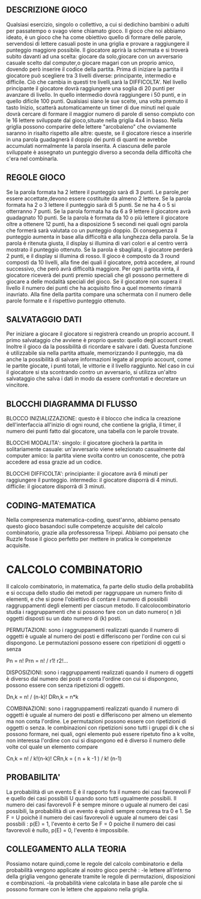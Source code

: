 


## DESCRIZIONE GIOCO
Qualsiasi esercizio, singolo o collettivo, a cui si dedichino bambini o adulti per passatempo o svago viene chiamato gioco.
Il gioco che noi abbiamo ideato, è un gioco che ha come obiettivo quello di formare delle parole, servendosi di lettere casuali poste in una griglia e provare a raggiungere il punteggio maggiore possibile. Il giocatore aprirà la schermata e si troverà subito davanti ad una scelta: giocare da solo,giocare con un avversario casuale scelto dal computer,o giocare magari con un proprio amico, dovendo però inserire il codice della partita.
Prima di iniziare la partita il giocatore può scegliere tra 3 livelli diverse: principante, intermedio e difficile.
Ciò che cambia in questi tre livelli,sarà la DIFFICOLTA'.
Nel livello principante il giocatore dovrà raggiungere una soglia di 20 punti per avanzare di livello.
In quello intermedio dovrà raggiungere i 50 punti, e in quello dificile 100 punti.
Qualsiasi siano le sue scelte, una volta premuto il tasto Inizio, scatterà automaticamente un timer di due minuti nel quale dovrà cercare di formare il maggior numero di parole di senso compiuto con le 16 lettere sviluppate dal gioco,situate nella griglia 4x4 in basso.
Nella griglia possono comparire delle lettere "arcobaleno" che ovviamente saranno in risalto rispetto alle altre: queste, se il giocatore riesce a inserirle in una parola guadagnerà il doppio dei punti di quanti ne avrebbe accumulati normalmente la parola inserita.
A ciascuna delle parole sviluppate è assegnato un punteggio diverso a seconda della difficoltà che c'era nel combinarla.

## REGOLE GIOCO
Se la parola formata ha 2 lettere il punteggio sarà di 3 punti.
Le parole,per essere accettate,devono essere costituite da almeno 2 lettere.
Se la parola formata ha 2 o 3 lettere il punteggio sarà di 5 punti.
Se ne ha 4 o 5 si otterranno 7 punti.
Se la parola formata ha da 6 a 9 lettere il giocatore avrà guadagnato 10 punti.
Se la parola è formata da 10 o più lettere il giocatore oltre a ottenere 12 punti, ha a disposizione 5 secondi nei quali ogni parola che formerà sarà valutata co un punteggio doppio.
Di conseguenza il punteggio aumenta in base alla difficoltà e alla lunghezza della parola.
Se la parola è ritenuta giusta, il display si illumina di vari colori e al centro verrà mostrato il punteggio ottenuto.
Se la parola è sbagliata, il giocatore perderà 2 punti, e il display si illumina di rosso.
Il gioco è composto da 3 round composti da 10 livelli, alla fine dei quali il giocatore, potrà accedere, al round successivo, che però avrà difficoltà maggiore.
Per ogni partita vinta, il giocatore riceverà dei punti premio speciali che gli possono permettere di giocare a delle modalità speciali del gioco.
Se il giocatore non supera il livello il numero dei punti che ha acquisito fino a quel momento rimarrà inavriato.
Alla fine della partita compare una schermata con il numero delle parole formate e il rispettivo punteggio ottenuto.


## SALVATAGGIO DATI
Per iniziare a giocare il giocatore si registrerà creando un proprio account. Il primo salvataggio che avviene è proprio questo: quello degli account creati. Inoltre il gioco da la possibilità di ricordare e salvare i dati. Questa funzione è utilizzabile sia nella partita attuale, memorizzando il punteggio, ma dà anche la possibilità di salvare informazioni legate al proprio account, come le partite giocate, i punti totali, le vittorie e il livello raggiunto. Nel caso in cui il giocatore si sta scontrando contro un avversario, si utilizza un'altro salvataggio che salva i dati in modo da essere confrontati e decretare un vincitore.


## BLOCCHI DIAGRAMMA DI FLUSSO
BLOCCO INIZIALIZZAZIONE: questo è il blocco che indica la creazione dell'interfaccia all'inizio di ogni round, che contiene la griglia, il timer, il numero dei punti fatto dal giocatore, una tabella con le parole trovate.

BLOCCHI MODALITA': singolo: il giocatore giocherà la partita in solitariamente
casuale: un'avversario viene selezionato casualmente dal computer
amico: la partita viene svolta contro un conoscente, che potrà accedere ad essa grazie ad un codice.

BLOCCHI DIFFICOLTA': principiante: il giocatore avrà 6 minuti per raggiungere il punteggio.
intermedio: il giocatore disporrà di 4 minuti.
difficile: il giocatore disporrà di 3 minuti.

## CODING-MATEMATICA
Nella compresenza matematica-coding, quest'anno, abbiamo pensato questo gioco basandoci sulle competenze acquisite del calcolo combinatorio,
grazie alla professoressa Tripepi. Abbiamo poi pensato che Ruzzle fosse il gioco perfetto per mettere in pratica le competenze acquisite.

# CALCOLO COMBINATORIO
Il calcolo combinatorio, in matematica, fa parte dello studio della probabilità e si occupa dello studio dei metodi per raggruppare un numero finito di elementi, e che si pone l'obiettivo di contare il numero di possibili raggruppamenti degli elementi per ciascun metodo.
Il calcolocombinatorio studia i raggruppamenti che si possono fare con un dato numero( n )di oggetti disposti su un dato numero di (k) posti. 

PERMUTAZIONI: sono i raggruppamenti realizzati quando il numero di oggetti è uguale al numero dei posti e differiscono per l'ordine con cui si dispongono. 
Le permutazioni possono essere con ripetizioni di oggetti o senza 

Pn = n!
Prn = n! / r1! r2!...

DISPOSIZIONI: sono i raggruppamenti realizzati quando il numero di oggetti è diverso dal numero dei posti e conta l'ordine con cui si dispongono, 
possono essere con  senza ripetizioni di oggetti.

Dn,k = n! / (n-k)!
DRn,k = n*k

COMBINAZIONI: sono i raggruppamenti realizzati quando il numero di oggetti è uguale al numero dei posti e differiscono per almeno un elemento ma non conta l'ordine.
Le permutazioni possono essere con ripetizioni di oggetti o senza.
le combinazioni con ripetizioni sono tutti i gruppi di k che si possono formare, nei quali, ogni elemento può essere ripetuto fino a k volte,
non interessa l'ordine con cui si dispongono ed è diverso il numero delle volte col quale un elemento compare

Cn,k = n! / k!(n-k)!
CRn,k = ( n + k -1 ) / k! (n-1)

## PROBABILITA'
La probabilità di un evento E è il rapporto fra il numero dei casi favorevoli F e quello dei casi possibili U quando sono tutti ugualmente possibili. 
Il numero dei casi favorevoli F è sempre minore o uguale al numero dei casi possibili, la probabilità di un evento è quindi sempre compresa tra 0 e 1.
Se F = U poichè il numero dei casi favorevoli è uguale al numero dei casi possbili : p(E) = 1, l'evento è certo
Se F = 0 poiche il numero dei casi favorevoli è nullo, p(E) = 0, l'evento è impossibile.


## COLLEGAMENTO ALLA TEORIA
Possiamo notare quindi,come le regole del calcolo combinatorio e della probabilità vengono applicate al nostro gioco perchè :
-le lettere all’interno della griglia vengono generate tramite le regole di permutazioni, disposizioni e combinazioni. 
-la probabilità viene calcolata in base alle parole che si possono formare con le lettere che appaiono nella griglia.

